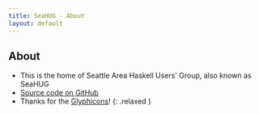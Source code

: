 ```yaml
---
title: SeaHUG - About
layout: default
---
```

## About

* This is the home of Seattle Area Haskell Users' Group, also known as SeaHUG
* [Source code on GitHub][github]
* Thanks for the [Glyphicons][glyphicons]!
{: .relaxed }

[github]: https://github.com/seahug/seahug.github.io
[glyphicons]: http://glyphicons.com/
